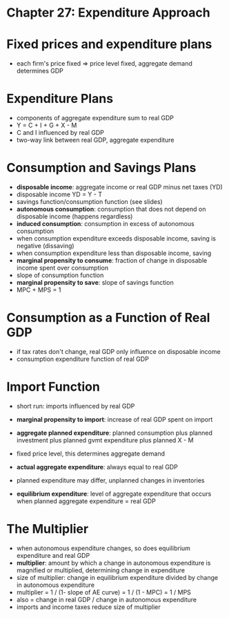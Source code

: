 Chapter 27: Expenditure Approach
===================

Fixed prices and expenditure plans
================================

* each firm's price fixed => price level fixed, aggregate demand determines GDP

Expenditure Plans
==================

* components of aggregate expenditure sum to real GDP
* Y = C + I + G + X - M
* C and I influenced by real GDP
* two-way link between real GDP, aggregate expenditure

Consumption and Savings Plans
===========================

* __disposable income__: aggregate income or real GDP minus net taxes (YD)
* disposable income YD = Y - T
* savings function/consumption function (see slides)
* __autonomous consumption__: consumption that does not depend on disposable income (happens regardless)
* __induced consumption__: consumption in excess of autonomous consumption
* when consumption expenditure exceeds disposable income, saving is negative (dissaving)
* when consumption expenditure less than disposable income, saving
* __marginal propensity to consume__: fraction of change in disposable income spent over consumption
* slope of consumption function
* __marginal propensity to save__: slope of savings function
* MPC + MPS = 1

Consumption as a Function of Real GDP
====================================
* if tax rates don't change, real GDP only influence on disposable income
* consumption expenditure function of real GDP

Import Function
==============

* short run: imports influenced by real GDP
* __marginal propensity to import__: increase of real GDP spent on import
* __aggregate planned expenditure__: planned consumption plus planned investment plus planned gvmt expenditure plus planned X - M
* fixed price level, this determines aggregate demand

* __actual aggregate expenditure__: always equal to real GDP
* planned expenditure may differ, unplanned changes in inventories
* __equilibrium expenditure__: level of aggregate expenditure that occurs when planned aggregate expenditure = real GDP

The Multiplier
==============
* when autonomous expenditure changes, so does equilibrium expenditure and real GDP
* __multiplier__: amount by which a change in autonomous expenditure is magnified or multiplied, determining change in expenditure
* size of multiplier: change in equilibrium expenditure divided by change in autonomous expenditure
* multiplier = 1 / (1- slope of AE curve) = 1 / (1 - MPC) = 1 / MPS
* also = change in real GDP / change in autonomous expenditure
* imports and income taxes reduce size of multiplier
